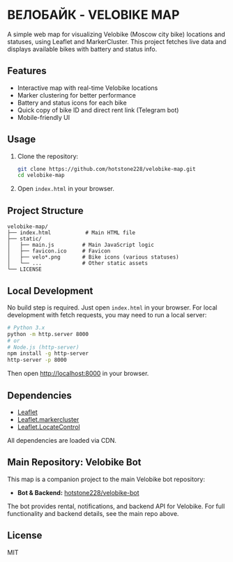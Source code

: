 # ВЕЛОБАЙК - VELOBIKE MAP

A simple web map for visualizing Velobike (Moscow city bike) locations and statuses, using Leaflet and MarkerCluster. This project fetches live data and displays available bikes with battery and status info.

## Features

- Interactive map with real-time Velobike locations
- Marker clustering for better performance
- Battery and status icons for each bike
- Quick copy of bike ID and direct rent link (Telegram bot)
- Mobile-friendly UI

## Usage

1. Clone the repository:
   ```sh
   git clone https://github.com/hotstone228/velobike-map.git
   cd velobike-map
   ```
2. Open `index.html` in your browser.

## Project Structure

```
velobike-map/
├── index.html           # Main HTML file
├── static/
│   ├── main.js         # Main JavaScript logic
│   ├── favicon.ico     # Favicon
│   ├── velo*.png       # Bike icons (various statuses)
│   └── ...             # Other static assets
└── LICENSE
```

## Local Development

No build step is required. Just open `index.html` in your browser. For local development with fetch requests, you may need to run a local server:

```sh
# Python 3.x
python -m http.server 8000
# or
# Node.js (http-server)
npm install -g http-server
http-server -p 8000
```

Then open [http://localhost:8000](http://localhost:8000) in your browser.

## Dependencies

- [Leaflet](https://leafletjs.com/)
- [Leaflet.markercluster](https://github.com/Leaflet/Leaflet.markercluster)
- [Leaflet.LocateControl](https://github.com/domoritz/leaflet-locatecontrol)

All dependencies are loaded via CDN.

## Main Repository: Velobike Bot

This map is a companion project to the main Velobike bot repository:

- **Bot & Backend:** [hotstone228/velobike-bot](https://github.com/hotstone228/velobike-bot)

The bot provides rental, notifications, and backend API for Velobike. For full functionality and backend details, see the main repo above.

## License

MIT
